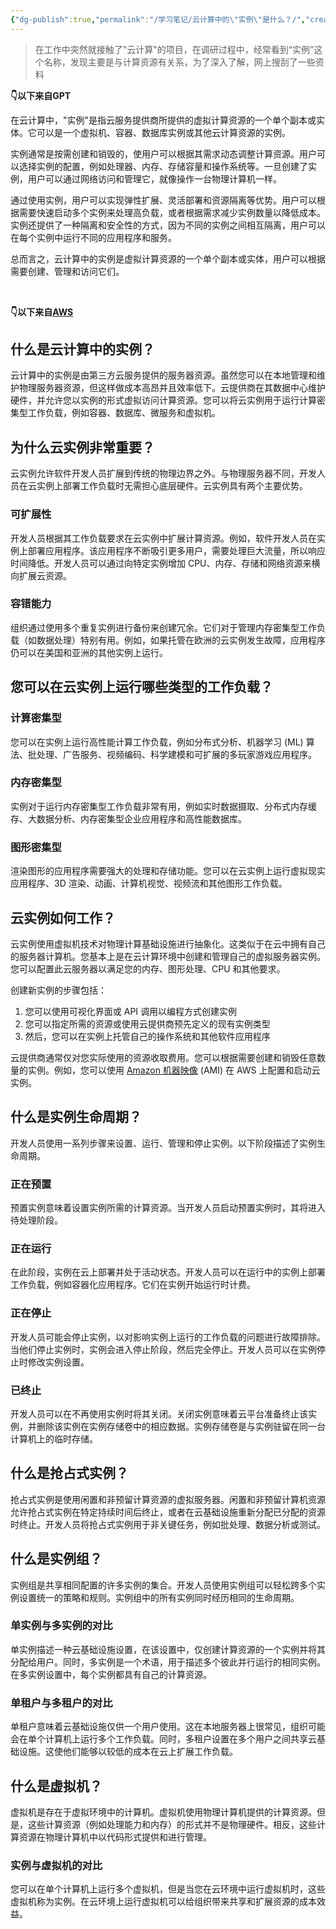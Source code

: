 ```yaml
---
{"dg-publish":true,"permalink":"/学习笔记/云计算中的\"实例\"是什么？/","created":"","updated":""}
---
```


>在工作中突然就接触了"云计算"的项目，在调研过程中，经常看到“实例”这个名称，发现主要是与计算资源有关系，为了深入了解，网上搜刮了一些资料

**👇以下来自GPT**

在云计算中，"实例"是指云服务提供商所提供的虚拟计算资源的一个单个副本或实体。它可以是一个虚拟机、容器、数据库实例或其他云计算资源的实例。

实例通常是按需创建和销毁的，使用户可以根据其需求动态调整计算资源。用户可以选择实例的配置，例如处理器、内存、存储容量和操作系统等。一旦创建了实例，用户可以通过网络访问和管理它，就像操作一台物理计算机一样。

通过使用实例，用户可以实现弹性扩展、灵活部署和资源隔离等优势。用户可以根据需要快速启动多个实例来处理高负载，或者根据需求减少实例数量以降低成本。实例还提供了一种隔离和安全性的方式，因为不同的实例之间相互隔离，用户可以在每个实例中运行不同的应用程序和服务。

总而言之，云计算中的实例是虚拟计算资源的一个单个副本或实体，用户可以根据需要创建、管理和访问它们。

<br>

**👇以下来自[AWS](https://aws.amazon.com/cn/what-is/cloud-instances/)**
## 什么是云计算中的实例？

云计算中的实例是由第三方云服务提供的服务器资源。虽然您可以在本地管理和维护物理服务器资源，但这样做成本高昂并且效率低下。云提供商在其数据中心维护硬件，并允许您以实例的形式虚拟访问计算资源。您可以将云实例用于运行计算密集型工作负载，例如容器、数据库、微服务和虚拟机。

## 为什么云实例非常重要？

云实例允许软件开发人员扩展到传统的物理边界之外。与物理服务器不同，开发人员在云实例上部署工作负载时无需担心底层硬件。云实例具有两个主要优势。

### **可扩展性**

开发人员根据其工作负载要求在云实例中扩展计算资源。例如，软件开发人员在实例上部署应用程序。该应用程序不断吸引更多用户，需要处理巨大流量，所以响应时间降低。开发人员可以通过向特定实例增加 CPU、内存、存储和网络资源来横向扩展云资源。 

### **容错能力**

组织通过使用多个重复实例进行备份来创建冗余。它们对于管理内存密集型工作负载（如数据处理）特别有用。例如，如果托管在欧洲的云实例发生故障，应用程序仍可以在美国和亚洲的其他实例上运行。  

## 您可以在云实例上运行哪些类型的工作负载？

### **计算密集型**

您可以在实例上运行高性能计算工作负载，例如分布式分析、机器学习 (ML) 算法、批处理、广告服务、视频编码、科学建模和可扩展的多玩家游戏应用程序。

### **内存密集型**

实例对于运行内存密集型工作负载非常有用，例如实时数据摄取、分布式内存缓存、大数据分析、内存密集型企业应用程序和高性能数据库。

### **图形密集型**

渲染图形的应用程序需要强大的处理和存储功能。您可以在云实例上运行虚拟现实应用程序、3D 渲染、动画、计算机视觉、视频流和其他图形工作负载。

## 云实例如何工作？

云实例使用虚拟机技术对物理计算基础设施进行抽象化。这类似于在云中拥有自己的服务器计算机。您基本上是在云计算环境中创建和管理自己的虚拟服务器实例。您可以配置此云服务器以满足您的内存、图形处理、CPU 和其他要求。

创建新实例的步骤包括：

1. 您可以使用可视化界面或 API 调用以编程方式创建实例
2. 您可以指定所需的资源或使用云提供商预先定义的现有实例类型
3. 然后，您可以在实例上托管自己的操作系统和其他软件应用程序

云提供商通常仅对您实际使用的资源收取费用。您可以根据需要创建和销毁任意数量的实例。例如，您可以使用 [Amazon 机器映像](https://docs.aws.amazon.com/AWSEC2/latest/UserGuide/AMIs.html#ami-using) (AMI) 在 AWS 上配置和启动云实例。 

## 什么是实例生命周期？

开发人员使用一系列步骤来设置、运行、管理和停止实例。以下阶段描述了实例生命周期。

### **正在预置**

预置实例意味着设置实例所需的计算资源。当开发人员启动预置实例时，其将进入待处理阶段。 

### **正在运行**

在此阶段，实例在云上部署并处于活动状态。开发人员可以在运行中的实例上部署工作负载，例如容器化应用程序。它们在实例开始运行时计费。

### **正在停止**

开发人员可能会停止实例，以对影响实例上运行的工作负载的问题进行故障排除。当他们停止实例时，实例会进入停止阶段，然后完全停止。开发人员可以在实例停止时修改实例设置。

### **已终止**

开发人员可以在不再使用实例时将其关闭。关闭实例意味着云平台准备终止该实例，并删除该实例在实例存储卷中的相应数据。实例存储卷是与实例驻留在同一台计算机上的临时存储。

## 什么是抢占式实例？

抢占式实例是使用闲置和非预留计算资源的虚拟服务器。闲置和非预留计算机资源允许抢占式实例在特定持续时间后终止，或者在云基础设施重新分配已分配的资源时终止。开发人员将抢占式实例用于非关键任务，例如批处理、数据分析或测试。

## 什么是实例组？

实例组是共享相同配置的许多实例的集合。开发人员使用实例组可以轻松跨多个实例设置统一的策略和规则。实例组中的所有实例同时经历相同的生命周期。 

### **单实例与多实例的对比**

单实例描述一种云基础设施设置，在该设置中，仅创建计算资源的一个实例并将其分配给用户。同时，多实例是一个术语，用于描述多个彼此并行运行的相同实例。在多实例设置中，每个实例都具有自己的计算资源。 

### **单租户与多租户的对比**

单租户意味着云基础设施仅供一个用户使用。这在本地服务器上很常见，组织可能会在单个计算机上运行多个工作负载。同时，多租户设置在多个用户之间共享云基础设施。这使他们能够以较低的成本在云上扩展工作负载。 

## 什么是虚拟机？

虚拟机是存在于虚拟环境中的计算机。虚拟机使用物理计算机提供的计算资源。但是，这些计算资源（例如处理能力和内存）的形式并不是物理硬件。相反，这些计算资源在物理计算机中以代码形式提供和进行管理。 

### **实例与虚拟机的对比**

您可以在单个计算机上运行多个虚拟机，但是当您在云环境中运行虚拟机时，这些虚拟机称为实例。在云环境上运行虚拟机可以给组织带来共享和扩展资源的成本效益。
